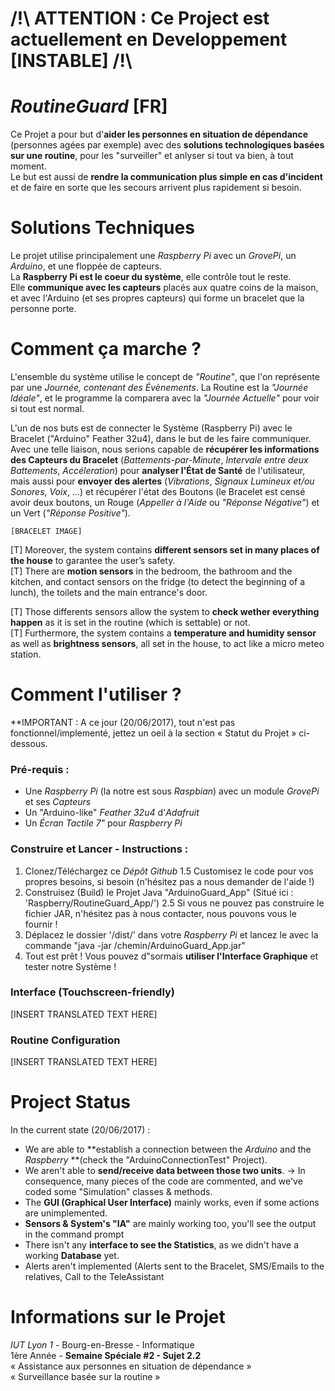 # /!\ ATTENTION : Ce Project est actuellement en Developpement [INSTABLE] /!\

# *RoutineGuard* [FR]

Ce Projet a pour but d'**aider les personnes en situation de dépendance** (personnes agées par exemple) avec des **solutions technologiques basées sur une routine**, pour les "surveiller" et anlyser si tout va bien, à tout moment.  
Le but est aussi de **rendre la communication plus simple en cas d'incident** et de faire en sorte que les secours arrivent plus rapidement si besoin.  

# Solutions Techniques

Le projet utilise principalement une *Raspberry Pi* avec un *GrovePi*, un *Arduino*, et une floppée de capteurs.  
La **Raspberry Pi est le coeur du système**, elle contrôle tout le reste.  
Elle **communique avec les capteurs** placés aux quatre coins de la maison, et avec l'Arduino (et ses propres capteurs) qui forme un bracelet que la personne porte.  

# Comment ça marche ?

L'ensemble du système utilise le concept de *"Routine"*, que l'on représente par une *Journée, contenant des Évènements*.
La Routine est la *"Journée Idéale"*, et le programme la comparera avec la *"Journée Actuelle"* pour voir si tout est normal.

L'un de nos buts est de connecter le Système (Raspberry Pi) avec le Bracelet ("Arduino" Feather 32u4), dans le but de les faire communiquer.  
Avec une telle liaison, nous serions capable de **récupérer les informations des Capteurs du Bracelet** (*Battements-par-Minute*, *Intervale entre deux Battements*, *Accéleration*) pour **analyser l'État de Santé** de l'utilisateur, mais aussi pour **envoyer des alertes** (*Vibrations*, *Signaux Lumineux et/ou Sonores*, *Voix*, *...*) et récupérer l'état des Boutons (le Bracelet est censé avoir deux boutons, un Rouge (*Appeller à l'Aide* ou *"Réponse Négative"*) et un Vert (*"Réponse Positive"*).

	[BRACELET IMAGE]
	
[T] Moreover, the system contains **different sensors set in many places of the house** to garantee the user’s safety.  
[T] There are **motion sensors** in the bedroom, the bathroom and the kitchen, and contact sensors on the fridge (to detect the beginning of a lunch), the toilets and the main entrance's door.  
  
[T] Those differents sensors allow the system to **check wether everything happen** as it is set in the routine (which is settable) or not.  
[T] Furthermore, the system contains a **temperature and humidity sensor** as well as **brightness sensors**, all set in the house, to act like a micro meteo station.

# Comment l'utiliser ?

**IMPORTANT : A ce jour (20/06/2017), tout n'est pas fonctionnel/implementé, jettez un oeil à la section « Statut du Projet » ci-dessous.

### Pré-requis :
- Une *Raspberry Pi* (la notre est sous *Raspbian*) avec un module *GrovePi* et ses *Capteurs*
- Un "Arduino-like" *Feather 32u4* d'*Adafruit*
- Un *Écran Tactile 7"* pour *Raspberry Pi*

### Construire et Lancer - Instructions :
1. Clonez/Téléchargez ce *Dépôt Github*
      1.5 Customisez le code pour vos propres besoins, si besoin (n'hésitez pas a nous demander de l'aide !)
2. Construisez (Build) le Projet Java "ArduinoGuard_App" (Situé ici : 'Raspberry/RoutineGuard_App/')
      2.5 Si vous ne pouvez pas construire le fichier JAR, n'hésitez pas à nous contacter, nous pouvons vous le fournir !
3. Déplacez le dossier '/dist/' dans votre *Raspberry Pi* et lancez le avec la commande "java -jar /chemin/ArduinoGuard_App.jar"
4. Tout est prêt ! Vous pouvez d"sormais **utiliser l'Interface Graphique** et tester notre Système !

### Interface (Touchscreen-friendly)

[INSERT TRANSLATED TEXT HERE]

### Routine Configuration

[INSERT TRANSLATED TEXT HERE]

# Project Status
In the current state (20/06/2017) :
- We are able to **establish a connection between the *Arduino* and the *Raspberry* **(check the "ArduinoConnectionTest" Project).
- We aren't able to **send/receive data between those two units**.
      -> In consequence, many pieces of the code are commented, and we've coded some "Simulation" classes & methods.
- The **GUI (Graphical User Interface)** mainly works, even if some actions are unimplemented.
- **Sensors & System's "IA"** are mainly working too, you'll see the output in the command prompt
- There isn't any **interface to see the Statistics**, as we didn't have a working **Database** yet.
- Alerts aren't implemented (Alerts sent to the Bracelet, SMS/Emails to the relatives, Call to the TeleAssistant

# Informations sur le Projet

*IUT Lyon 1* - Bourg-en-Bresse - Informatique  
1ère Année - **Semaine Spéciale #2 - Sujet 2.2**  
« Assistance aux personnes en situation de dépendance »  
« Surveillance basée sur la routine »  
